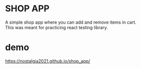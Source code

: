 # SHOP APP
A simple shop app where you can add and remove items in cart. <br/>
This was meant for practicing react testing library.

# demo
https://nostalgia2021.github.io/shop_app/
